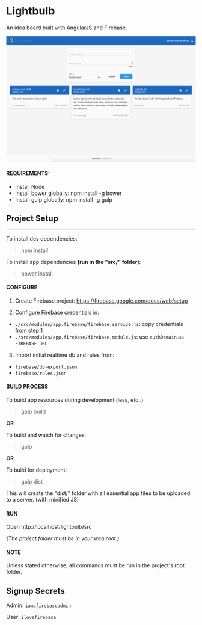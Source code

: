 # Lightbulb #
An idea board built with AngularJS and Firebase.

![Lightbulb app screenshot](./screenshots/app.png)

#### REQUIREMENTS: ####
* Install Node
* Install bower globally: npm install -g bower
* Install gulp globally: npm install -g gulp

## Project Setup ##
----

To install dev dependencies: 
> npm install

To install app dependencies **(run in the "src/" folder)**:
> bower install

#### CONFIGURE ####

1. Create Firebase project: https://firebase.google.com/docs/web/setup

2. Configure Firebase credentials in:
- `./src/modules/app.firebase/firebase.service.js`:  copy credentials from step 1
- `./src/modules/app.firebase/firebase.module.js`: use `authDomain` as `FIREBASE_URL`

3. Import initial realtime db and rules from:
- `firebase/db-export.json`
- `firebase/rules.json`


#### BUILD PROCESS ####
To build app resources during development (less, etc..)
> gulp build

**OR** 

To build and watch for changes:
> gulp

**OR**

To build for deployment:
> gulp dist

This will create the "dist/" folder with all essential app files to be uploaded to a server. (with minified JS)

#### RUN ####

Open http://localhost/lightbulb/src

_(The project folder must be in your web root.)_

#### NOTE ####
Unless stated otherwise, all commands must be run in the project's root folder.

## Signup Secrets ##

Admin: `iamafirebaseadmin`

User: `ilovefirebase`